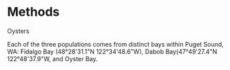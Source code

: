 # Methods
Oysters

Each of the three populations comes from distinct bays within Puget Sound, WA:  Fidalgo Bay (48°28'31.1"N 122°34'48.6"W), Dabob Bay(47°49'27.4"N 122°48'37.9"W, and Oyster Bay.